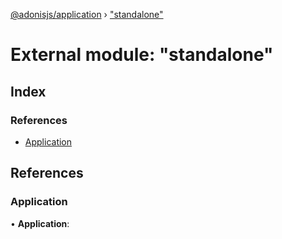 [@adonisjs/application](../README.md) › ["standalone"](_standalone_.md)

# External module: "standalone"

## Index

### References

* [Application](_standalone_.md#application)

## References

###  Application

• **Application**:
